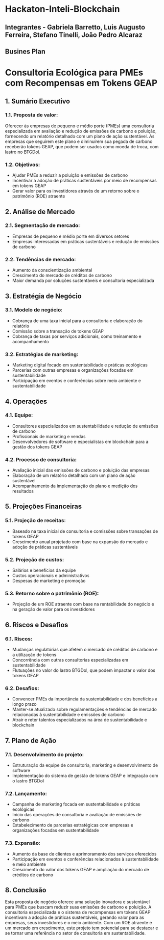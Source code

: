 # Hackaton-Inteli-Blockchain

## Integrantes - Gabriela Barretto, Luis Augusto Ferreira, Stefano Tinelli, João Pedro Alcaraz





## Busines Plan 
# Consultoria Ecológica para PMEs com Recompensas em Tokens GEAP

## 1. Sumário Executivo

### 1.1. Proposta de valor:
Oferecer às empresas de pequeno e médio porte (PMEs) uma consultoria especializada em avaliação e redução de emissões de carbono e poluição, fornecendo um relatório detalhado com um plano de ação sustentável. As empresas que seguirem este plano e diminuírem sua pegada de carbono receberão tokens GEAP, que podem ser usados como moeda de troca, com lastro no BTGDol.

### 1.2. Objetivos:
- Ajudar PMEs a reduzir a poluição e emissões de carbono
- Incentivar a adoção de práticas sustentáveis por meio de recompensas em tokens GEAP
- Gerar valor para os investidores através de um retorno sobre o patrimônio (ROE) atraente

## 2. Análise de Mercado

### 2.1. Segmentação de mercado:
- Empresas de pequeno e médio porte em diversos setores
- Empresas interessadas em práticas sustentáveis e redução de emissões de carbono

### 2.2. Tendências de mercado:
- Aumento da conscientização ambiental
- Crescimento do mercado de créditos de carbono
- Maior demanda por soluções sustentáveis e consultoria especializada

## 3. Estratégia de Negócio

### 3.1. Modelo de negócio:
- Cobrança de uma taxa inicial para a consultoria e elaboração do relatório
- Comissão sobre a transação de tokens GEAP
- Cobrança de taxas por serviços adicionais, como treinamento e acompanhamento

### 3.2. Estratégias de marketing:
- Marketing digital focado em sustentabilidade e práticas ecológicas
- Parcerias com outras empresas e organizações focadas em sustentabilidade
- Participação em eventos e conferências sobre meio ambiente e sustentabilidade

## 4. Operações

### 4.1. Equipe:
- Consultores especializados em sustentabilidade e redução de emissões de carbono
- Profissionais de marketing e vendas
- Desenvolvedores de software e especialistas em blockchain para a gestão dos tokens GEAP

### 4.2. Processo de consultoria:
- Avaliação inicial das emissões de carbono e poluição das empresas
- Elaboração de um relatório detalhado com um plano de ação sustentável
- Acompanhamento da implementação do plano e medição dos resultados

## 5. Projeções Financeiras

### 5.1. Projeção de receitas:
- Baseado na taxa inicial de consultoria e comissões sobre transações de tokens GEAP
- Crescimento anual projetado com base na expansão do mercado e adoção de práticas sustentáveis

### 5.2. Projeção de custos:
- Salários e benefícios da equipe
- Custos operacionais e administrativos
- Despesas de marketing e promoção

### 5.3. Retorno sobre o patrimônio (ROE):
- Projeção de um ROE atraente com base na rentabilidade do negócio e na geração de valor para os investidores
## 6. Riscos e Desafios

### 6.1. Riscos:
- Mudanças regulatórias que afetem o mercado de créditos de carbono e a utilização de tokens
- Concorrência com outras consultorias especializadas em sustentabilidade
- Flutuações no valor do lastro BTGDol, que podem impactar o valor dos tokens GEAP

### 6.2. Desafios:
- Convencer PMEs da importância da sustentabilidade e dos benefícios a longo prazo
- Manter-se atualizado sobre regulamentações e tendências de mercado relacionadas à sustentabilidade e emissões de carbono
- Atrair e reter talentos especializados na área de sustentabilidade e blockchain

## 7. Plano de Ação

### 7.1. Desenvolvimento do projeto:
- Estruturação da equipe de consultoria, marketing e desenvolvimento de software
- Implementação do sistema de gestão de tokens GEAP e integração com o lastro BTGDol

### 7.2. Lançamento:
- Campanha de marketing focada em sustentabilidade e práticas ecológicas
- Início das operações de consultoria e avaliação de emissões de carbono
- Estabelecimento de parcerias estratégicas com empresas e organizações focadas em sustentabilidade

### 7.3. Expansão:
- Aumento da base de clientes e aprimoramento dos serviços oferecidos
- Participação em eventos e conferências relacionados à sustentabilidade e meio ambiente
- Crescimento do valor dos tokens GEAP e ampliação do mercado de créditos de carbono

## 8. Conclusão

Esta proposta de negócio oferece uma solução inovadora e sustentável para PMEs que buscam reduzir suas emissões de carbono e poluição. A consultoria especializada e o sistema de recompensas em tokens GEAP incentivam a adoção de práticas sustentáveis, gerando valor para as empresas, seus investidores e o meio ambiente. Com um ROE atraente e um mercado em crescimento, este projeto tem potencial para se destacar e se tornar uma referência no setor de consultoria em sustentabilidade.

